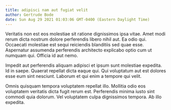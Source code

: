 ```yaml
---
title: adipisci nam aut fugiat velit
author: Gertrude Bode
date: Sun Aug 29 2021 01:03:06 GMT-0400 (Eastern Daylight Time)
---
```

Veritatis non est eos molestiae sit ratione dignissimos ipsa vitae. Amet modi rerum dicta nostrum dolore perferendis libero nihil aut. Ea odio qui. Occaecati molestiae est sequi reiciendis blanditiis sed quae esse. Aspernatur assumenda perferendis architecto explicabo optio cum ut numquam qui. Officia id aut nemo.

 Impedit aut perferendis aliquam adipisci et ipsum sunt molestiae expedita. Id in saepe. Quaerat repellat dicta eaque qui. Qui voluptatum aut est dolores esse eum sint nesciunt. Laborum et qui enim a tempore qui velit.

 Omnis quisquam tempora voluptatem repellat illo. Mollitia odio eos voluptatem veritatis dicta fugit rerum est. Perferendis minima iusto sint commodi quia dolorum. Vel voluptatem culpa dignissimos tempora. Ab illo expedita.